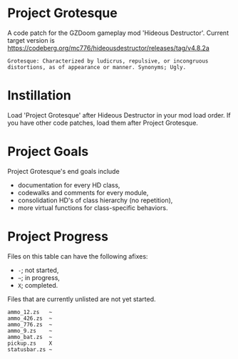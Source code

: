 # Project Grotesque
A code patch for the GZDoom gameplay mod 'Hideous Destructor'.
Current target version is https://codeberg.org/mc776/hideousdestructor/releases/tag/v4.8.2a

`
Grotesque: Characterized by ludicrus, repulsive, or incongruous distortions, as of appearance or manner. Synonyms; Ugly.
`

# Instillation
Load 'Project Grotesque' after Hideous Destructor in your mod load order. If you have other code patches, load them after Project Grotesque.

# Project Goals
Project Grotesque's end goals include
- documentation for every HD class,
- codewalks and comments for every module,
- consolidation HD's of class hierarchy (no repetition),
- more virtual functions for class-specific behaviors.
# Project Progress
Files on this table can have the following afixes:
- `-`; not started,
- `~`; in progress,
- `X`; completed.

Files that are currently unlisted are not yet started.
```
ammo_12.zs   ~
ammo_426.zs  ~
ammo_776.zs  ~
ammo_9.zs    ~
ammo_bat.zs  ~
pickup.zs    X
statusbar.zs ~
```
